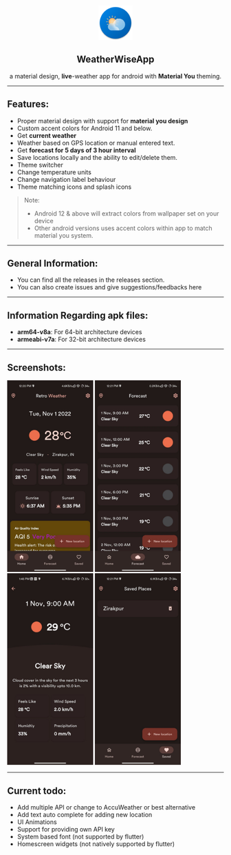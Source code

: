 <div align="center">
   <img width="80" height="80" src="screenshots/logo.png"/>
   <h2>WeatherWiseApp</h2>
   <p>a material design, <strong>live</strong>-weather app for android with <strong>Material You</strong> theming.</p>
</div>

---

## Features:

-  Proper material design with support for **material you design**
-  Custom accent colors for Android 11 and below.
-  Get **current weather**
-  Weather based on GPS location or manual entered text.
-  Get **forecast for 5 days of 3 hour interval**
-  Save locations locally and the ability to edit/delete them.
-  Theme switcher
-  Change temperature units
-  Change navigation label behaviour
-  Theme matching icons and splash icons

> Note:
>
> -  Android 12 & above will extract colors from wallpaper set on your device
> -  Other android versions uses accent colors within app to match material you system.

---

## General Information:

-  You can find all the releases in the releases section.
-  You can also create issues and give suggestions/feedbacks here

---

## Information Regarding apk files:

-  **arm64-v8a**: For 64-bit architecture devices
-  **armeabi-v7a**: For 32-bit architecture devices

---

## Screenshots:

<img src="./screenshots/Home.jpg" width="200"/> <img src="./screenshots/Forecast.jpg" width="200"/>
<img src="./screenshots/ForecastDetails.jpg" width="200"/> <img src="./screenshots/Locations.jpg" width="200"/>

---

## Current todo:

-  Add multiple API or change to AccuWeather or best alternative
-  Add text auto complete for adding new location
-  UI Animations
-  Support for providing own API key
-  System based font (not supported by flutter)
-  Homescreen widgets (not natively supported by flutter)
